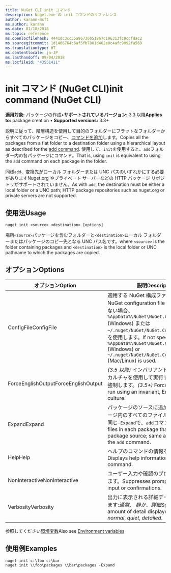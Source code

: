 ```yaml
---
title: NuGet CLI init コマンド
description: Nuget.exe の init コマンドのリファレンス
author: karann-msft
ms.author: karann
ms.date: 01/18/2018
ms.topic: reference
ms.openlocfilehash: 4441dc3cc35a96736b51867c196313fc9ccfdac2
ms.sourcegitcommit: 1d1406764c6af5fb7801d462e0c4afc9092fa569
ms.translationtype: HT
ms.contentlocale: ja-JP
ms.lasthandoff: 09/04/2018
ms.locfileid: "43551411"
---
```

# <a name="init-command-nuget-cli"></a><span data-ttu-id="3a1d0-103">init コマンド (NuGet CLI)</span><span class="sxs-lookup"><span data-stu-id="3a1d0-103">init command (NuGet CLI)</span></span>

<span data-ttu-id="3a1d0-104">**適用対象:** パッケージの作成&bullet;**サポートされているバージョン:** 3.3 以降</span><span class="sxs-lookup"><span data-stu-id="3a1d0-104">**Applies to:** package creation &bullet; **Supported versions:** 3.3+</span></span>

<span data-ttu-id="3a1d0-105">説明に従って、階層構造を使用して目的のフォルダーにフラットなフォルダーからすべてのパッケージをコピー、[コマンドを追加](cli-ref-add.md)します。</span><span class="sxs-lookup"><span data-stu-id="3a1d0-105">Copies all the packages from a flat folder to a destination folder using a hierarchical layout as described for the [add command](cli-ref-add.md).</span></span> <span data-ttu-id="3a1d0-106">使用して、`init`を使用すると、`add`フォルダー内の各パッケージにコマンド。</span><span class="sxs-lookup"><span data-stu-id="3a1d0-106">That is, using `init` is equivalent to using the `add` command on each package in the folder.</span></span>

<span data-ttu-id="3a1d0-107">同様`add`、変換先がローカル フォルダーまたは UNC パスのいずれかにする必要がありますNuget.org やプライベート サーバーなどの HTTP パッケージ リポジトリがサポートされていません。</span><span class="sxs-lookup"><span data-stu-id="3a1d0-107">As with `add`, the destination must be either a local folder or a UNC path; HTTP package repositories such as nuget.org or private servers are not supported.</span></span>

## <a name="usage"></a><span data-ttu-id="3a1d0-108">使用法</span><span class="sxs-lookup"><span data-stu-id="3a1d0-108">Usage</span></span>

```cli
nuget init <source> <destination> [options]
```

<span data-ttu-id="3a1d0-109">場所`<source>`パッケージを含むフォルダーと`<destination>`ローカル フォルダーまたはパッケージのコピー先となる UNC パス名です。</span><span class="sxs-lookup"><span data-stu-id="3a1d0-109">where `<source>` is the folder containing packages and `<destination>` is the local folder or UNC pathname to which the packages are copied.</span></span>

## <a name="options"></a><span data-ttu-id="3a1d0-110">オプション</span><span class="sxs-lookup"><span data-stu-id="3a1d0-110">Options</span></span>

| <span data-ttu-id="3a1d0-111">オプション</span><span class="sxs-lookup"><span data-stu-id="3a1d0-111">Option</span></span> | <span data-ttu-id="3a1d0-112">説明</span><span class="sxs-lookup"><span data-stu-id="3a1d0-112">Description</span></span> |
| --- | --- |
| <span data-ttu-id="3a1d0-113">ConfigFile</span><span class="sxs-lookup"><span data-stu-id="3a1d0-113">ConfigFile</span></span> | <span data-ttu-id="3a1d0-114">適用する NuGet 構成ファイル。</span><span class="sxs-lookup"><span data-stu-id="3a1d0-114">The NuGet configuration file to apply.</span></span> <span data-ttu-id="3a1d0-115">指定しない場合、 `%AppData%\NuGet\NuGet.Config` (Windows) または`~/.nuget/NuGet/NuGet.Config`(Mac/linux) を使用します。</span><span class="sxs-lookup"><span data-stu-id="3a1d0-115">If not specified, `%AppData%\NuGet\NuGet.Config` (Windows) or `~/.nuget/NuGet/NuGet.Config` (Mac/Linux) is used.</span></span>|
| <span data-ttu-id="3a1d0-116">ForceEnglishOutput</span><span class="sxs-lookup"><span data-stu-id="3a1d0-116">ForceEnglishOutput</span></span> | <span data-ttu-id="3a1d0-117">*(3.5 以降)* インバリアントの英語ベースのカルチャを使用して実行する nuget.exe を強制します。</span><span class="sxs-lookup"><span data-stu-id="3a1d0-117">*(3.5+)* Forces nuget.exe to run using an invariant, English-based culture.</span></span> |
| <span data-ttu-id="3a1d0-118">Expand</span><span class="sxs-lookup"><span data-stu-id="3a1d0-118">Expand</span></span> | <span data-ttu-id="3a1d0-119">パッケージのソースに追加される各パッケージ内のすべてのファイルを追加します。同じ`-Expand`で、`add`コマンド。</span><span class="sxs-lookup"><span data-stu-id="3a1d0-119">Adds all files in each package that's added to the package source; same as `-Expand` with the `add` command.</span></span> |
| <span data-ttu-id="3a1d0-120">Help</span><span class="sxs-lookup"><span data-stu-id="3a1d0-120">Help</span></span> | <span data-ttu-id="3a1d0-121">ヘルプのコマンドの情報を表示します。</span><span class="sxs-lookup"><span data-stu-id="3a1d0-121">Displays help information for the command.</span></span> |
| <span data-ttu-id="3a1d0-122">NonInteractive</span><span class="sxs-lookup"><span data-stu-id="3a1d0-122">NonInteractive</span></span> | <span data-ttu-id="3a1d0-123">ユーザー入力や確認のプロンプトを抑制します。</span><span class="sxs-lookup"><span data-stu-id="3a1d0-123">Suppresses prompts for user input or confirmations.</span></span> |
| <span data-ttu-id="3a1d0-124">Verbosity</span><span class="sxs-lookup"><span data-stu-id="3a1d0-124">Verbosity</span></span> | <span data-ttu-id="3a1d0-125">出力に表示される詳細データの量を指定します:*通常*、 *静か*、*詳細*</span><span class="sxs-lookup"><span data-stu-id="3a1d0-125">Specifies the amount of detail displayed in the output: *normal*, *quiet*, *detailed*.</span></span> |

<span data-ttu-id="3a1d0-126">参照してください[環境変数](cli-ref-environment-variables.md)</span><span class="sxs-lookup"><span data-stu-id="3a1d0-126">Also see [Environment variables](cli-ref-environment-variables.md)</span></span>

## <a name="examples"></a><span data-ttu-id="3a1d0-127">使用例</span><span class="sxs-lookup"><span data-stu-id="3a1d0-127">Examples</span></span>

```cli
nuget init c:\foo c:\bar
nuget init \\foo\packages \\bar\packages -Expand
```
